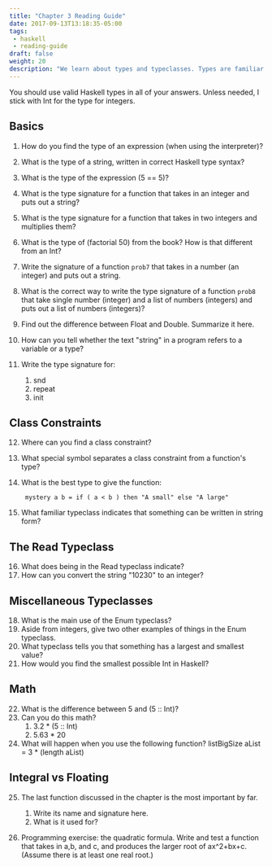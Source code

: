 ```yaml
---
title: "Chapter 3 Reading Guide"
date: 2017-09-13T13:18:35-05:00
tags:
 - haskell
 - reading-guide
draft: false
weight: 20
description: "We learn about types and typeclasses. Types are familiar. Typeclasses are more abstract - roughly, they specify abilities."
---
```


You should use valid Haskell types in all of your answers. Unless needed, I stick with Int for the type for integers.

## Basics
1. How do you find the type of an expression (when using the interpreter)?
2. What is the type of a string, written in correct Haskell type syntax?
6. What is the type of the expression (5 == 5)?
7. What is the type signature for a function that takes in an integer and puts out a string?
8. What is the type signature for a function that takes in two integers and multiplies them?
9. What is the type of (factorial 50) from the book? How is that different from an Int?
7. Write the signature of a function `prob7` that takes in a number
   (an integer) and puts out a string.
8. What is the correct way to write the type signature of a function
   `prob8` that take single number (integer) and a list of numbers
   (integers) and puts out a list of numbers (integers)?

10. Find out the difference between Float and Double. Summarize it here.
11. How can you tell whether the text "string" in a program refers to a variable or a type?
12. Write the type signature for:
    1. snd
    2. repeat
    3. init
    
## Class Constraints
12. Where can you find a class constraint?
14. What special symbol separates a class constraint from a function's type?
15. What is the best type to give the function:
    ```
     mystery a b = if ( a < b ) then "A small" else "A large"
    ```

16. What familiar typeclass indicates that something can be written in string form?

## The Read Typeclass
16. What does being in the Read typeclass indicate?
18. How can you convert the string "10230" to an integer?

## Miscellaneous Typeclasses
18. What is the main use of the Enum typeclass?
20. Aside from integers, give two other examples of things in the Enum typeclass.
21. What typeclass tells you that something has a largest and smallest value?
22. How would you find the smallest possible Int in Haskell?

## Math
22. What is the difference between 5 and (5 :: Int)? 
24. Can you do this math? 
    1. 3.2 * (5 :: Int) 
    2. 5.63 * 20
25. What will happen when you use the following function?
    listBigSize aList = 3 * (length aList)

## Integral vs Floating
25. The last function discussed in the chapter is the most important by far. 
    1. Write its name and signature here.
    2. What is it used for?

27. Programming exercise: the quadratic formula. Write and test a function that takes in a,b, and c, and produces the larger root of ax^2+bx+c. (Assume there is at least one real root.)


